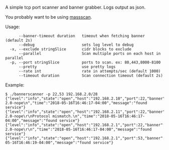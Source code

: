 A simple tcp port scanner and banner grabber.  Logs output as json.

You probably want to be using [massscan](https://github.com/robertdavidgraham/masscan).

Usage:

          --banner-timeout duration   timeout when fetching banner (default 2s)
          --debug                     sets log level to debug
      -x, --exclude stringSlice       cidr blocks to exclude
          --parallel                  Scan multiple ports on each host in parallel
      -p, --port stringSlice          ports to scan. ex: 80,443,8000-8100
          --pretty                    use pretty logs
          --rate int                  rate in attempts/sec (default 1000)
          --timeout duration          Scan connection timeout (default 2s)

Example:

    $ ./bannerscanner -p 22,53 192.168.2.0/28
    {"level":"info","state":"open","host":"192.168.2.10","port":22,"banner":"SSH-2.0-nope\n","time":"2018-05-16T16:46:17-04:00","message":"found service"}
    {"level":"info","state":"open","host":"192.168.2.11","port":22,"banner":"SSH-2.0-nope\r\nProtocol mismatch.\n","time":"2018-05-16T16:46:17-04:00","message":"found service"}
    {"level":"info","state":"open","host":"192.168.2.1","port":22,"banner":"SSH-2.0-nope\r\n","time":"2018-05-16T16:46:17-04:00","message":"found service"}
    {"level":"info","state":"open","host":"192.168.2.1","port":53,"banner":"","time":"2018-05-16T16:46:19-04:00","message":"found service"}
